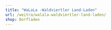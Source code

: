 ```yaml
---
title: "WaLaLa -Waldviertler Land-Laden"
url: /weitra/walala-waldviertler-land-laden/
shop: Dorfladen
---
```

